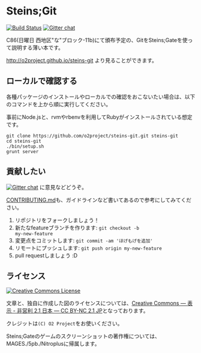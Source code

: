 Steins;Git
===========

[![Build Status](https://travis-ci.org/o2project/steins-git.svg?branch=master)](https://travis-ci.org/o2project/steins-git) [![Gitter chat](https://badges.gitter.im/o2project/steins-git.png)](https://gitter.im/o2project/steins-git)

C86(日曜日 西地区"な"ブロック-11b)にて頒布予定の、GitをSteins;Gateを使って説明する薄い本です。

http://o2project.github.io/steins-git より見ることができます。

## ローカルで確認する

各種パッケージのインストールやローカルでの確認をおこないたい場合は、以下のコマンドを上から順に実行してください。

事前にNode.jsと、rvmやrbenvを利用してRubyがインストールされている想定です。

```
git clone https://github.com/o2project/steins-git.git steins-git
cd steins-git
./bin/setup.sh
grunt server
```

## 貢献したい

[![Gitter chat](https://badges.gitter.im/o2project/steins-git.png)](https://gitter.im/o2project/steins-git) に意見などどうぞ。

[CONTRIBUTING.md](CONTRIBUTING.md "CONTRIBUTING.md")も、ガイドラインなど書いてあるので参考にしてみてください。

1. リポジトリをフォークしましょう！
2. 新たなfeatureブランチを作ります: <code>git checkout -b my-new-feature</code>
3. 変更点をコミットします: `git commit -am 'ほげもげを追加'`
4. リモートにプッシュします: `git push origin my-new-feature`
5. pull requestしましょう :D

## ライセンス

<a rel="license" href="http://creativecommons.org/licenses/by-nc/4.0/"><img alt="Creative Commons License" style="border-width:0" src="http://i.creativecommons.org/l/by-nc/4.0/88x31.png" /></a>

文章と、独自に作成した図のライセンスについては、<a rel="license" href="http://creativecommons.org/licenses/by-nc/2.1/jp/">Creative Commons — 表示 - 非営利 2.1 日本 — CC BY-NC 2.1 JP</a>となっております。

クレジットは`(C) O2 Project`をお使いください。

Steins;Gateのゲームのスクリーンショットの著作権については、MAGES./5pb./Nitroplusに帰属します。
